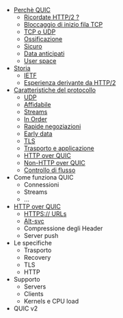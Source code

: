 * [Perchè QUIC](why-quic.md)
    * [Ricordate HTTP/2 ?](why-h2.md)
    * [Bloccaggio di inizio fila TCP](why-tcphol.md)
    * [TCP o UDP](why-tcpudp.md)
    * [Ossificazione](why-ossification.md)
    * [Sicuro](why-secure.md)
    * [Data anticipati](why-earlierdata.md)
    * [User space](why-userspace.md)
* [Storia](history.md)
    * [IETF](history-ietf.md)
    * [Esperienza derivante da HTTP/2](history-h2.md)
* [Caratteristiche del protocollo](the-protocol.md)
    * [UDP](feature-udp.md)
    * [Affidabile](feature-reliable.md)
    * [Streams](feature-streams.md)
    * [In Order](feature-inorder.md)
    * [Rapide negoziazioni](feature-handshakes.md)
    * [Early data](feature-earlydata.md)
    * [TLS](feature-tls.md)
    * [Trasporto e applicazione](feature-trans-app.md)
    * [HTTP over QUIC](feature-http.md)
    * [Non-HTTP over QUIC](feature-nonhttp.md)
    * [Controllo di flusso](feature-congestion.md)
* Come funziona QUIC
    * Connessioni
    * Streams
    * ...
* [HTTP over QUIC](hq.md)
    * [HTTPS:// URLs](hq-https.md)
    * [Alt-svc](hq-altsvc.md)
    * Compressione degli Header
    * Server push
* Le specifiche
    * Trasporto
    * Recovery
    * TLS
    * HTTP
* Supporto
    * Servers
    * Clients
    * Kernels e CPU load
* QUIC v2

